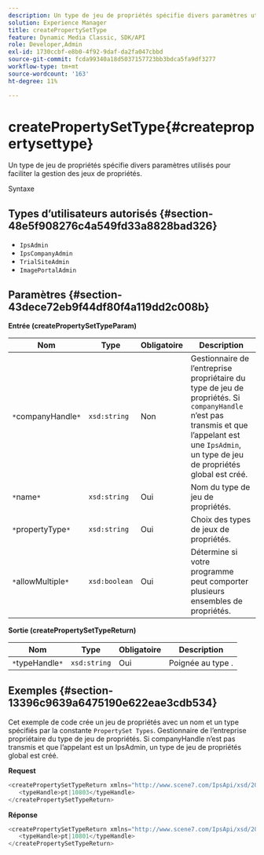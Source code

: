 ```yaml
---
description: Un type de jeu de propriétés spécifie divers paramètres utilisés pour faciliter la gestion des jeux de propriétés.
solution: Experience Manager
title: createPropertySetType
feature: Dynamic Media Classic, SDK/API
role: Developer,Admin
exl-id: 1730ccbf-e8b0-4f92-9daf-da2fa047cbbd
source-git-commit: fcda99340a18d5037157723bb3bdca5fa9df3277
workflow-type: tm+mt
source-wordcount: '163'
ht-degree: 11%

---
```


# createPropertySetType{#createpropertysettype}

Un type de jeu de propriétés spécifie divers paramètres utilisés pour faciliter la gestion des jeux de propriétés.

Syntaxe

## Types d’utilisateurs autorisés {#section-48e5f908276c4a549fd33a8828bad326}

* `IpsAdmin`
* `IpsCompanyAdmin`
* `TrialSiteAdmin`
* `ImagePortalAdmin`

## Paramètres {#section-43dece72eb9f44df80f4a119dd2c008b}

**Entrée (createPropertySetTypeParam)**

| Nom | Type | Obligatoire | Description |
|---|---|---|---|
| `*`companyHandle`*` | `xsd:string` | Non | Gestionnaire de l’entreprise propriétaire du type de jeu de propriétés. Si `companyHandle` n’est pas transmis et que l’appelant est une `IpsAdmin`, un type de jeu de propriétés global est créé. |
| `*`name`*` | `xsd:string` | Oui | Nom du type de jeu de propriétés. |
| `*`propertyType`*` | `xsd:string` | Oui | Choix des types de jeux de propriétés. |
| `*`allowMultiple`*` | `xsd:boolean` | Oui | Détermine si votre programme peut comporter plusieurs ensembles de propriétés. |

**Sortie (createPropertySetTypeReturn)**

| Nom | Type | Obligatoire | Description |
|---|---|---|---|
| `*`typeHandle`*` | `xsd:string` | Oui | Poignée au type . |

## Exemples {#section-13396c9639a6475190e622eae3cdb534}

Cet exemple de code crée un jeu de propriétés avec un nom et un type spécifiés par la constante `PropertySet Types`. Gestionnaire de l’entreprise propriétaire du type de jeu de propriétés. Si companyHandle n’est pas transmis et que l’appelant est un IpsAdmin, un type de jeu de propriétés global est créé.

**Request**

```java
<createPropertySetTypeReturn xmlns="http://www.scene7.com/IpsApi/xsd/2008-01-15">
   <typeHandle>pt|10803</typeHandle>
</createPropertySetTypeReturn>
```

**Réponse**

```java
<createPropertySetTypeReturn xmlns="http://www.scene7.com/IpsApi/xsd/2008-01-15">
   <typeHandle>pt|10801</typeHandle>
</createPropertySetTypeReturn>
```
